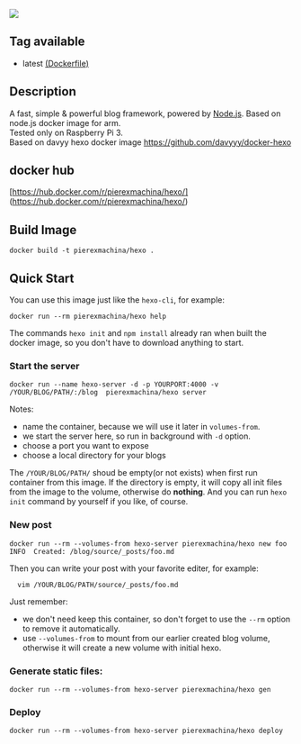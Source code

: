 ![](https://raw.githubusercontent.com/hexojs/awesome-hexo/master/hexo-logo.png)

## Tag available
* latest [(Dockerfile)](https://github.com/pierexmachina/docker-hexo/blob/master/Dockerfile)

## Description
A fast, simple & powerful blog framework, powered by [Node.js](http://nodejs.org).
Based on node.js docker image for arm.  
Tested only on Raspberry Pi 3.  
Based on davyy hexo docker image https://github.com/davyyy/docker-hexo  

## docker hub
[https://hub.docker.com/r/pierexmachina/hexo/] (https://hub.docker.com/r/pierexmachina/hexo/)

## Build Image

```shell
docker build -t pierexmachina/hexo .
```

## Quick Start

You can use this image just like the `hexo-cli`, for example:

```
docker run --rm pierexmachina/hexo help
```

The commands `hexo init` and `npm install` already ran when built the docker image,
so you don't have to download anything to start.


### Start the server

```
docker run --name hexo-server -d -p YOURPORT:4000 -v /YOUR/BLOG/PATH/:/blog  pierexmachina/hexo server
```

Notes:

- name the container, because we will use it later in `volumes-from`.
- we start the server here, so run in background with `-d` option.
- choose a port you want to expose
- choose a local directory for your blogs

The `/YOUR/BLOG/PATH/` shoud be empty(or not exists) when first run container from this image.
If the directory is empty, it will copy all init files from the image to the volume, otherwise do **nothing**.
And you can run `hexo init` command by yourself if you like, of course.

### New post

```
docker run --rm --volumes-from hexo-server pierexmachina/hexo new foo
INFO  Created: /blog/source/_posts/foo.md
```

Then you can write your post with your favorite editer, for example:

```
  vim /YOUR/BLOG/PATH/source/_posts/foo.md
```

Just remember:

- we don't need keep this container, so don't forget to use the `--rm` option to remove it automatically.
- use `--volumes-from` to mount from our earlier created blog volume, otherwise it will create a new volume with initial hexo.

### Generate static files:

```
docker run --rm --volumes-from hexo-server pierexmachina/hexo gen
```

### Deploy
```
docker run --rm --volumes-from hexo-server pierexmachina/hexo deploy
```

